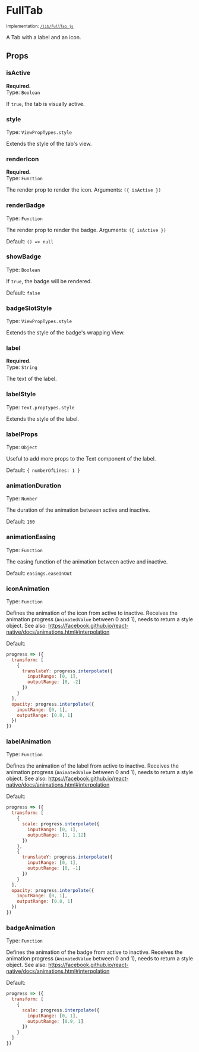 <!--
  Warning: this is an automatically generated documentation.
  To change the contents of this file, edit the doc comments
  in /lib/FullTab.js
-->

# FullTab

<small>Implementation: [`/lib/FullTab.js`](/lib/FullTab.js)</small>

A Tab with a label and an icon.

## Props


### isActive
**Required.**  
Type: `Boolean`

If `true`, the tab is visually active.



### style

Type: `ViewPropTypes.style`

Extends the style of the tab's view.



### renderIcon
**Required.**  
Type: `Function`

The render prop to render the icon. Arguments: `({ isActive })`



### renderBadge

Type: `Function`

The render prop to render the badge. Arguments: `({ isActive })`


Default: `() => null`

### showBadge

Type: `Boolean`

If `true`, the badge will be rendered.


Default: `false`

### badgeSlotStyle

Type: `ViewPropTypes.style`

Extends the style of the badge's wrapping View.



### label
**Required.**  
Type: `String`

The text of the label.



### labelStyle

Type: `Text.propTypes.style`

Extends the style of the label.



### labelProps

Type: `Object`

Useful to add more props to the Text component of the label.


Default: `{ numberOfLines: 1 }`

### animationDuration

Type: `Number`

The duration of the animation between active and inactive.


Default: `160`

### animationEasing

Type: `Function`

The easing function of the animation between active and inactive.


Default: `easings.easeInOut`

### iconAnimation

Type: `Function`

Defines the animation of the icon from active to inactive. Receives the
animation progress (`AnimatedValue` between 0 and 1), needs to return a
style object.
See also: https://facebook.github.io/react-native/docs/animations.html#interpolation


Default:  
```js
progress => ({
  transform: [
    {
      translateY: progress.interpolate({
        inputRange: [0, 1],
        outputRange: [0, -2]
      })
    }
  ],
  opacity: progress.interpolate({
    inputRange: [0, 1],
    outputRange: [0.8, 1]
  })
})
```

### labelAnimation

Type: `Function`

Defines the animation of the label from active to inactive. Receives the
animation progress (`AnimatedValue` between 0 and 1), needs to return a
style object.
See also: https://facebook.github.io/react-native/docs/animations.html#interpolation


Default:  
```js
progress => ({
  transform: [
    {
      scale: progress.interpolate({
        inputRange: [0, 1],
        outputRange: [1, 1.12]
      })
    },
    {
      translateY: progress.interpolate({
        inputRange: [0, 1],
        outputRange: [0, -1]
      })
    }
  ],
  opacity: progress.interpolate({
    inputRange: [0, 1],
    outputRange: [0.8, 1]
  })
})
```

### badgeAnimation

Type: `Function`

Defines the animation of the badge from active to inactive. Receives the
animation progress (`AnimatedValue` between 0 and 1), needs to return a
style object.
See also: https://facebook.github.io/react-native/docs/animations.html#interpolation


Default:  
```js
progress => ({
  transform: [
    {
      scale: progress.interpolate({
        inputRange: [0, 1],
        outputRange: [0.9, 1]
      })
    }
  ]
})
```

